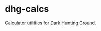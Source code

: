 # dhg-calcs

Calculator utilities for [Dark Hunting Ground](https://store.steampowered.com/app/2494810/Dark_Hunting_Ground/).
